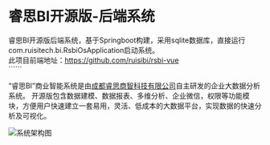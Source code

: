 # 睿思BI开源版-后端系统
睿思BI开源版后端系统，基于Springboot构建，采用sqlite数据库，直接运行com.ruisitech.bi.RsbiOsApplication启动系统。<br/>
此项目前端地址：https://github.com/ruisibi/rsbi-vue <br/>``````

“睿思BI”商业智能系统是由[成都睿思商智科技有限公司](https://www.ruisitech.com)自主研发的企业大数据分析系统。 开源版包含数据建模、数据报表、多维分析、企业微信，权限等功能模块，方便用户快速建立一套易用，灵活、低成本的大数据平台，实现数据的快速分析及可视化。 <br>

![系统架构图](https://www.ruisitech.com/img/xtjgt.png)  <br/>